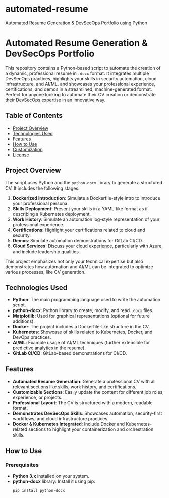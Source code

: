 # automated-resume
Automated Resume Generation &amp; DevSecOps Portfolio using Python
# Automated Resume Generation & DevSecOps Portfolio

This repository contains a Python-based script to automate the creation of a dynamic, professional resume in `.docx` format. It integrates multiple DevSecOps practices, highlights your skills in security automation, cloud infrastructure, and AI/ML, and showcases your professional experience, certifications, and demos in a streamlined, machine-generated format. Perfect for anyone looking to automate their CV creation or demonstrate their DevSecOps expertise in an innovative way.

## Table of Contents
- [Project Overview](#project-overview)
- [Technologies Used](#technologies-used)
- [Features](#features)
- [How to Use](#how-to-use)
- [Customization](#customization)
- [License](#license)

## Project Overview

The script uses Python and the `python-docx` library to generate a structured CV. It includes the following stages:

1. **Dockerized Introduction**: Simulate a Dockerfile-style intro to introduce your professional persona.
2. **Skills Deployment**: Present your skills in a YAML-like format as if describing a Kubernetes deployment.
3. **Work History**: Simulate an automation log-style representation of your professional experience.
4. **Certifications**: Highlight your certifications related to cloud and security.
5. **Demos**: Simulate automation demonstrations for GitLab CI/CD.
6. **Cloud Services**: Discuss your cloud experience, particularly with Azure, and include leadership qualities.

This project emphasizes not only your technical expertise but also demonstrates how automation and AI/ML can be integrated to optimize various processes, like CV generation.

## Technologies Used

- **Python**: The main programming language used to write the automation script.
- **python-docx**: Python library to create, modify, and read `.docx` files.
- **Matplotlib**: Used for graphical representations (optional for future additions).
- **Docker**: The project includes a Dockerfile-like structure in the CV.
- **Kubernetes**: Showcase of skills related to Kubernetes, Docker, and DevOps practices.
- **AI/ML**: Example usage of AI/ML techniques (further extensible for predictive analytics in the resume).
- **GitLab CI/CD**: GitLab-based demonstrations for CI/CD.

## Features

- **Automated Resume Generation**: Generate a professional CV with all relevant sections like skills, work history, and certifications.
- **Customizable Sections**: Easily update the content for different job roles, experience, or projects.
- **Professional Layout**: The CV is structured with a modern, readable format.
- **Demonstrates DevSecOps Skills**: Showcases automation, security-first workflows, and cloud infrastructure practices.
- **Docker & Kubernetes Integrated**: Include Docker and Kubernetes-related sections to highlight your containerization and orchestration skills.

## How to Use

### Prerequisites

- **Python 3.x** installed on your system.
- **python-docx** library:
  Install it using pip:
  ```bash
  pip install python-docx
